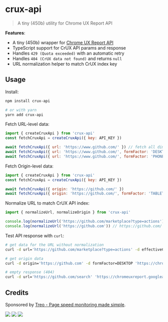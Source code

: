 # crux-api

> A tiny (450b) utility for Chrome UX Report API

**Features**:

- A tiny (450b) wrapper for [Chrome UX Report API](https://developers.google.com/web/tools/chrome-user-experience-report/api/reference/rest/v1/records/queryRecord)
- TypeScript support for CrUX API params and response
- Handles `429 (Quota exceeded)` with an automatic retry
- Handles `404 (CrUX data not found)` and returns `null`
- URL normalization helper to match CrUX index key

## Usage

Install:

```bash
npm install crux-api

# or with yarn
yarn add crux-api
```

Fetch URL-level data:

```js
import { createCruxApi } from 'crux-api'
const fetchCruxApi = createCruxApi({ key: API_KEY })

await fetchCruxApi({ url: 'https://www.github.com/' }) // fetch all dimensions
await fetchCruxApi({ url: 'https://www.github.com/', formFactor: 'DESKTOP' }) // fetch data for desktop devices
await fetchCruxApi({ url: 'https://www.github.com/', formFactor: 'PHONE', effectiveConnectionType: '3G' }) // fetch data for phones on 3G
```

Fetch Origin-level data:

```js
import { createCruxApi } from 'crux-api'
const fetchCruxApi = createCruxApi({ key: API_KEY })

await fetchCruxApi({ origin: 'https://github.com/' })
await fetchCruxApi({ origin: 'https://github.com/', formFactor: 'TABLET', effectiveConnectionType: '4G' })
```

Normalize URL to match CrUX API index:

```js
import { normalizeUrl, normalizeOrigin } from 'crux-api'

console.log(normalizeUrl('https://github.com/marketplace?type=actions')) // https://github.com/marketplace (removes query params)
console.log(normalizeUrl('https://github.com')) // https://github.com/ (adds ending "/")
```

Test API response with `curl`:

```bash
# get data for the URL without normalization
curl -d url='https://github.com/marketplace?type=actions' -d effectiveConnectionType=4G -d formFactor=PHONE 'https://chromeuxreport.googleapis.com/v1/records:queryRecord?key=YOUR_KEY'

# get origin data
curl -d origin='https://github.com' -d formFactor=DESKTOP 'https://chromeuxreport.googleapis.com/v1/records:queryRecord?key=YOUR_KEY'

# empty response (404)
curl -d url='https://github.com/search' 'https://chromeuxreport.googleapis.com/v1/records:queryRecord?key=YOUR_KEY'
```

## Credits

Sponsored by [Treo - Page speed monitoring made simple](https://treo.sh/).

[![](https://github.com/treosh/crux-api/workflows/CI/badge.svg)](https://github.com/treosh/crux-api/actions?workflow=CI)
[![](https://img.shields.io/npm/v/crux-api.svg)](https://npmjs.org/package/crux-api)
[![](https://img.shields.io/badge/license-MIT-blue.svg)](./LICENSE)
